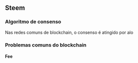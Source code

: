 ## Steem
### Algoritmo de consenso
Nas redes comuns de blockchain, o consenso é atingido por alo

### Problemas comuns do blockchain
#### Fee
